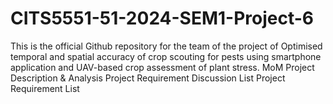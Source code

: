 # CITS5551-51-2024-SEM1-Project-6
This is the official Github repository for the team of the project of Optimised temporal and spatial accuracy of crop scouting for pests using smartphone application and UAV-based crop assessment of plant stress.
MoM
Project Description & Analysis
Project Requirement Discussion List
Project Requirement List
